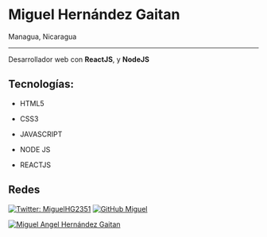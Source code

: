 # Miguel Hernández Gaitan

Managua, Nicaragua

------------

Desarrollador web con **ReactJS**, y **NodeJS**

## Tecnologías:

- HTML5

- CSS3

- JAVASCRIPT

- NODE JS

- REACTJS

## Redes

[![Twitter: MiguelHG2351](https://img.shields.io/twitter/follow/MiguelHG2351?style=social)](https://twitter.com/MiguelHG2351)
[![GitHub Miguel](https://img.shields.io/github/followers/MiguelHG2351?label=follow&style=social)](https://github.com/MiguelHG2351)

[![Miguel Angel Hernández Gaitan](https://github-readme-stats.vercel.app/api?username=Miguelhg2351&show_icons=true&hide_border=true&title_color=6593e2&icon_color=a17bcf&bg_color=1a1b27&text_color=36b2a5)](https://github.com/anuraghazra/github-readme-stats)